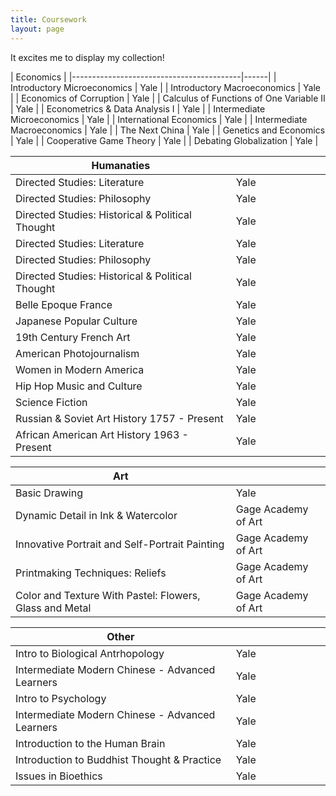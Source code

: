 ```yaml
---
title: Coursework
layout: page
---
```


<style>
table th:first-of-type {
    width: 70%;
}
table th:nth-of-type(2) {
    width: 30%;
}
</style>

It excites me to display my collection!

| Economics                                |
|------------------------------------------|------|
| Introductory Microeconomics              | Yale |
| Introductory Macroeconomics              | Yale |
| Economics of Corruption                  | Yale |
| Calculus of Functions of One Variable II | Yale |
| Econometrics & Data Analysis I           | Yale |
| Intermediate Microeconomics              | Yale |
| International Economics                  | Yale |
| Intermediate Macroeconomics              | Yale |
| The Next China                           | Yale |
| Genetics and Economics                   | Yale |
| Cooperative Game Theory                  | Yale |
| Debating Globalization                   | Yale |

| Humanaties                                       |      |
|--------------------------------------------------|------|
| Directed Studies: Literature                     | Yale |
| Directed Studies: Philosophy                     | Yale |
| Directed Studies: Historical & Political Thought | Yale |
| Directed Studies: Literature                     | Yale |
| Directed Studies: Philosophy                     | Yale |
| Directed Studies: Historical & Political Thought | Yale |
| Belle Epoque France                              | Yale |
| Japanese Popular Culture                         | Yale |
| 19th Century French Art                          | Yale |
| American Photojournalism                         | Yale |
| Women in Modern America                          | Yale |
| Hip Hop Music and Culture                        | Yale |
| Science Fiction                                  | Yale |
| Russian & Soviet Art History 1757 - Present      | Yale |
| African American Art History 1963 - Present      | Yale |

| Art                                                     |                     |
|---------------------------------------------------------|---------------------|
| Basic Drawing                                           | Yale                |
| Dynamic Detail in Ink & Watercolor                      | Gage Academy of Art |
| Innovative Portrait and Self-Portrait Painting          | Gage Academy of Art |
| Printmaking Techniques: Reliefs                         | Gage Academy of Art |
| Color and Texture With Pastel: Flowers, Glass and Metal | Gage Academy of Art |

| Other                                           |      |
|-------------------------------------------------|------|
| Intro to Biological Antrhopology                | Yale |
| Intermediate Modern Chinese - Advanced Learners | Yale |
| Intro to Psychology                             | Yale |
| Intermediate Modern Chinese - Advanced Learners | Yale |
| Introduction to the Human Brain                 | Yale |
| Introduction to Buddhist Thought & Practice     | Yale |
| Issues in Bioethics                             | Yale |
